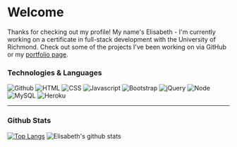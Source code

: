 # Welcome

Thanks for checking out my profile! My name's Elisabeth - I'm currently working on a certificate in full-stack development with the University of Richmond. Check out some of the projects I've been working on via GitHub or my [portfolio page](https://eaclumpkens.github.io).

<a name="tech-lang"></a>

### Technologies & Languages

![Github](https://img.shields.io/badge/Stack-GitHub-informational?style=flat&logo=GitHub&logoColor=white&color=orange)
![HTML](https://img.shields.io/badge/Code-HTML-informational?style=flat&logo=html5&logoColor=white&color=orange)
![CSS](https://img.shields.io/badge/Code-CSS-informational?style=flat&logo=css3&logoColor=white&color=orange)
![Javascript](https://img.shields.io/badge/Code-Javascript-informational?style=flat&logo=javascript&logoColor=white&color=orange)
![Bootstrap](https://img.shields.io/badge/Stack-Bootstrap-informational?style=flat&logo=bootstrap&logoColor=white&color=orange)
![jQuery](https://img.shields.io/badge/Code-jQuery-informational?style=flat&logo=jquery&logoColor=white&color=orange)
![Node](https://img.shields.io/badge/CLI-Node.js-informational?style=flat&logo=node.js&logoColor=white&color=orange)
![MySQL](https://img.shields.io/badge/Database-MySQL-informational?style=flat&logo=mysql&logoColor=white&color=orange)
![Heroku](https://img.shields.io/badge/Stack-Heroku-informational?style=flat&logo=Heroku&logoColor=white&color=orange)

----
<a name="git-stats"></a>

### Github Stats

[![Top Langs](https://github-readme-stats.vercel.app/api/top-langs/?username=eaclumpkens)](https://github.com/anuraghazra/github-readme-stats) ![Elisabeth's github stats](https://github-readme-stats.vercel.app/api?username=eaclumpkens&show_icons=true) 
